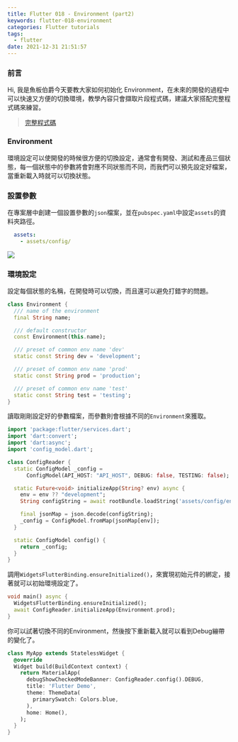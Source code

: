 ```yaml
---
title: Flutter 018 - Environment (part2)
keywords: flutter-018-environment
categories: Flutter tutorials
tags:
  - flutter
date: 2021-12-31 21:51:57
---
```

### 前言
Hi, 我是魚板伯爵今天要教大家如何初始化 Environment，在未來的開發的過程中可以快速又方便的切換環境，教學內容只會擷取片段程式碼，建議大家搭配完整程式碼來練習。

> [完整程式碼](https://github.com/Daviswww/stunning_tribble/tree/day18)

<!-- more -->
### Environment
環境設定可以使開發的時候很方便的切換設定，通常會有開發、測試和產品三個狀態，每一個狀態中的參數將會對應不同狀態而不同，而我們可以預先設定好檔案，當重新載入時就可以切換狀態。



### 設置參數
在專案層中創建一個設置參數的`json`檔案，並在`pubspec.yaml`中設定`assets`的資料夾路徑。
```yaml
  assets:
    - assets/config/
```
![](https://raw.githubusercontent.com/Daviswww/stunning_tribble/day18/assets/images/iCRwhRR.png)


### 環境設定
設定每個狀態的名稱，在開發時可以切換，而且還可以避免打錯字的問題。
```dart
class Environment {
  /// name of the environment
  final String name;

  /// default constructor
  const Environment(this.name);

  /// preset of common env name 'dev'
  static const String dev = 'development';

  /// preset of common env name 'prod'
  static const String prod = 'production';

  /// preset of common env name 'test'
  static const String test = 'testing';
}
```
讀取剛剛設定好的參數檔案，而參數則會根據不同的`Environment`來獲取。

```dart
import 'package:flutter/services.dart';
import 'dart:convert';
import 'dart:async';
import 'config_model.dart';

class ConfigReader {
  static ConfigModel _config =
      ConfigModel(API_HOST: "API_HOST", DEBUG: false, TESTING: false);

  static Future<void> initializeApp(String? env) async {
    env = env ?? "development";
    String configString = await rootBundle.loadString('assets/config/env.json');

    final jsonMap = json.decode(configString);
    _config = ConfigModel.fromMap(jsonMap[env]);
  }

  static ConfigModel config() {
    return _config;
  }
}

```
調用`WidgetsFlutterBinding.ensureInitialized()`，來實現初始元件的綁定，接著就可以初始環境設定了。

```dart
void main() async {
  WidgetsFlutterBinding.ensureInitialized();
  await ConfigReader.initializeApp(Environment.prod);
}
```

你可以試著切換不同的Environment，然後按下重新載入就可以看到Debug繃帶的變化了。

```dart
class MyApp extends StatelessWidget {
  @override
  Widget build(BuildContext context) {
    return MaterialApp(
      debugShowCheckedModeBanner: ConfigReader.config().DEBUG,
      title: 'Flutter Demo',
      theme: ThemeData(
        primarySwatch: Colors.blue,
      ),
      home: Home(),
    );
  }
}
```